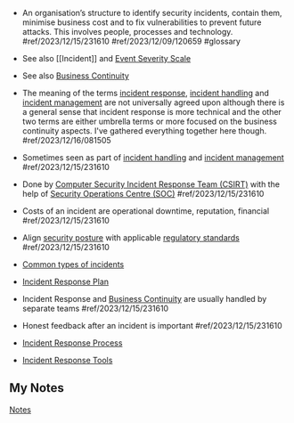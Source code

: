 - An organisation’s structure to identify security incidents, contain them, minimise business cost and to fix vulnerabilities to prevent future attacks. This involves people, processes and technology.  #ref/2023/12/15/231610 #ref/2023/12/09/120659 #glossary

- See also [[Incident]] and [Event Severity Scale](event-severity-scale.md)
- See also [Business Continuity](business-continuity.md)

- The meaning of the terms [incident response](incident-response.md), [incident handling](incident-handling.md) and [incident management](incident-management.md) are not universally agreed upon although there is a general sense that incident response is more technical and the other two terms are either umbrella terms or more focused on the business continuity aspects. I've gathered everything together here though. #ref/2023/12/16/081505
- Sometimes seen as part of [incident handling](incident-handling.md) and [incident management](incident-management.md) #ref/2023/12/15/231610
- Done by [Computer Security Incident Response Team (CSIRT)](csirt.md) with the help of [Security Operations Centre (SOC)](soc.md) #ref/2023/12/15/231610
- Costs of an incident are operational downtime, reputation, financial #ref/2023/12/15/231610
- Align [security posture](security-posture.md) with applicable [regulatory standards](regulatory-standards.md) #ref/2023/12/15/231610
- [Common types of incidents](attack-techniques.md)
- [Incident Response Plan](incident-response-plan.md)
- Incident Response and [Business Continuity](business-continuity.md) are usually handled by separate teams #ref/2023/12/15/231610
- Honest feedback after an incident is important #ref/2023/12/15/231610
- [Incident Response Process](incident-response-process.md)
- [Incident Response Tools](incident-response-tools.md)
## My Notes
[Notes](mynotes/incident-response-notes.md)
